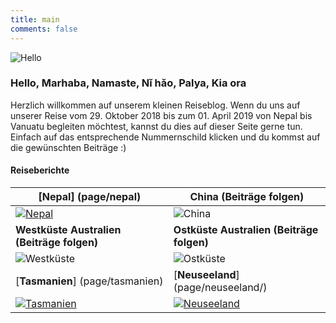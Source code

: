 ```yaml
---
title: main
comments: false
---
```


![Hello](/img/welcome.png)

### Hello, Marhaba, Namaste, Nǐ hǎo, Palya, Kia ora
Herzlich willkommen auf unserem kleinen Reiseblog. Wenn du uns auf unserer Reise vom 29. Oktober 2018 bis zum 01. April 2019 von Nepal bis Vanuatu begleiten möchtest, kannst du dies auf dieser Seite gerne tun. Einfach auf das entsprechende Nummernschild klicken und du kommst auf die gewünschten Beiträge :)
 
#### Reiseberichte
| [Nepal] (page/nepal)                     | China (Beiträge folgen) |
| ---------------------------------------- | ------------------------------|
| [![Nepal](/img/plates/nepal.jpg)](page/nepal/) | ![China](/img/plates/china.jpg) |
| **Westküste Australien (Beiträge folgen)** | **Ostküste Australien (Beiträge folgen)** |
| ![Westküste](/img/plates/westkueste.jpg) | ![Ostküste](/img/plates/ostkueste.jpg) |
| [**Tasmanien**] (page/tasmanien) | [**Neuseeland**] (page/neuseeland/) |
| [![Tasmanien](/img/plates/tasmanien.jpg)](page/tasmanien/) | [![Neuseeland](/img/plates/neuseeland.jpg)](page/neuseeland/) |




